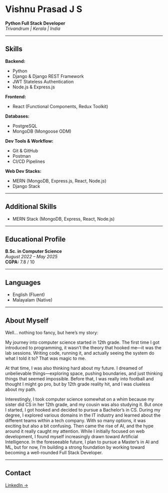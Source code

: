 # Vishnu Prasad J S

**Python Full Stack Developer**  
_Trivandrum | Kerala | India_

---

## Skills

**Backend:**

- Python
- Django & Django REST Framework
- JWT Stateless Authentication
- Node.js & Express.js

**Frontend:**

- React (Functional Components, Redux Toolkit)

**Databases:**

- PostgreSQL
- MongoDB (Mongoose ODM)

**Dev Tools & Workflow:**

- Git & GitHub
- Postman
- CI/CD Pipelines

**Web Dev Stacks:**

- MERN (MongoDB, Express.js, React, Node.js)
- Django Stack

---

## Additional Skills

- MERN Stack (MongoDB, Express, React, Node.js)

---

## Educational Profile

**B.Sc. in Computer Science**  
_August 2022 – May 2025_  
**CGPA:** 7.8 / 10

---

## Languages

- English (Fluent)
- Malayalam (Native)

---

## About Myself

Well… nothing too fancy, but here’s my story:

My journey into computer science started in 12th grade. The first time I got introduced to programming, it wasn’t the theory that hooked me—it was the lab sessions. Writing code, running it, and actually seeing the system do what I told it to? That was magic to me.

At that time, I was also thinking hard about my future. I dreamed of unbelievable things—exploring space, pushing boundaries, and just thinking things that seemed impossible. Before that, I was really into football and thought I might go pro, but by 12th grade reality hit, and I was clueless about my path.

Interestingly, I took computer science somewhat on a whim because my sister did CS in her 12th grade, and my cousin was also studying it. But once I started, I got hooked and decided to pursue a Bachelor’s in CS. During my degree, I explored various domains in the IT industry and learned about the different teams within a tech company. With so many options, it was exciting but also a bit confusing. Then came the rise of AI, and the hype around it really caught my attention. While I initially focused on web development, I found myself increasingly drawn toward Artificial Intelligence. In the foreseeable future, I plan to pursue a Master’s in AI and ML, but for now, I’m building a strong foundation by working toward becoming a well-rounded Full Stack Developer.

---

## Contact

[LinkedIn →](https://www.linkedin.com/in/vishnu-prasad-885868284)
